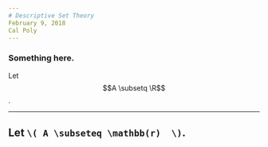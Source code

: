 ```yaml
---
# Descriptive Set Theory
February 9, 2018
Cal Poly
---
```

### Something here.
Let $$A \subsetq \R$$.

---
Let `\( A \subseteq \mathbb(r)  \)`.
---
